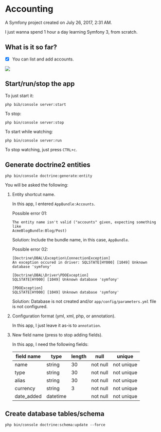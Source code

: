 Accounting
==========

A Symfony project created on July 26, 2017, 2:31 AM.

I just wanna spend 1 hour a day learning Symfony 3, from scratch.

## What is it so far?

- [x] You can list and add accounts.

![](https://www.evernote.com/l/AmIg1KbluyVNCrHQyJyWIbovHaFPveT2aXEB/image.png)

## Start/run/stop the app

To just start it:

```
php bib/console server:start
```

To stop:

```
php bin/console server:stop
```

To start while watching:

```
php bin/console server:run
```

To stop watching, just press `CTRL+c`.

## Generate doctrine2 entities

```
php bin/console doctrine:generate:entity
```

You will be asked the following:

1.  Entity shortcut name.

    In this app, I entered `AppBundle:Accounts`.

    Possible error 01:
    ```
    The entity name isn't valid ("accounts" given, expecting something like
    AcmeBlogBundle:Blog/Post)
    ```

    Solution: Include the bundle name, in this case, `AppBundle`.

    Possible error 02:
    ```
    [Doctrine\DBAL\Exception\ConnectionException]
    An exception occured in driver: SQLSTATE[HY000] [1049] Unknown database 'symfony'
    ```

    ```
    [Doctrine\DBAL\Driver\PDOException]
    SQLSTATE[HY000] [1049] Unknown database 'symfony'
    ```

    ```
    [PDOException]
    SQLSTATE[HY000] [1049] Unknown database 'symfony'
    ```

    Solution: Database is not created and/or `app/config/parameters.yml` file is
    not configured.

2.  Configuration format (yml, xml, php, or annotation).

    In this app, I just leave it as-is to `annotation`.

3.  New field name (press <return> to stop adding fields).

    In this app, I need the following fields:

    | field name | type     | length | null     | unique     |
    | ---------- | -------- | ------ | -------- | ---------- |
    | name       | string   | 30     | not null | not unique |
    | type       | string   | 30     | not null | not unique |
    | alias      | string   | 30     | not null | not unique |
    | currency   | string   | 3      | not null | not unique | 
    | date_added | datetime |        | not null | not unique |

## Create database tables/schema

```
php bin/console doctrine:schema:update --force
```
